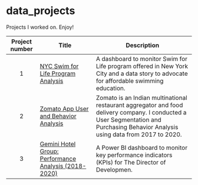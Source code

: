 # data_projects
Projects I worked on. Enjoy!

| Project number | Title | Description |
| :-----------: | ----------- |----------- |
| 1 | [NYC Swim for Life Program Analysis](https://github.com/Szhmw/My_Data_Projects/tree/748cb3faac6b94f25899ed8a9c4c7d5651173fcb/NYC%20Swim%20for%20Life%20Program%20Analysis)| A dashboard to monitor Swim for Life program offered in New York City and a data story to advocate for affordable swimming education. |
| 2 | [Zomato App User and Behavior Analysis](https://github.com/Szhmw/My_Data_Projects/tree/4604fab5e02f0ac549137e2fa59c5ddeed2a6595/ZomatoApp)| Zomato is an Indian multinational restaurant aggregator and food delivery company. I conducted a User Segmentation and Purchasing Behavior Analysis using data from 2017 to 2020. |
| 3 | [Gemini Hotel Group: Performance Analysis (2018-2020)](https://github.com/Szhmw/My_Data_Projects/blob/d24456b092b6bdbe2c44e1b5949561e711a181e4/Gemini%20Hotel/README.md)| A Power BI dashboard to monitor key performance indicators (KPIs) for The Director of Developmen. |

